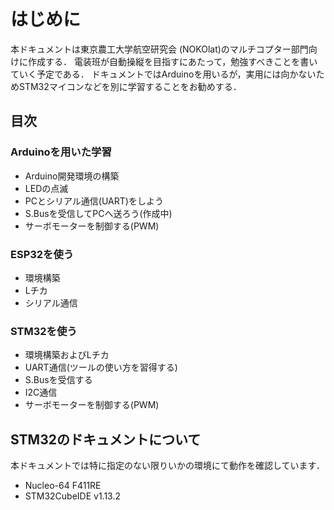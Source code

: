 # はじめに
本ドキュメントは東京農工大学航空研究会 (NOKOlat)のマルチコプター部門向けに作成する．
電装班が自動操縦を目指すにあたって，勉強すべきことを書いていく予定である．
ドキュメントではArduinoを用いるが，実用には向かないためSTM32マイコンなどを別に学習することをお勧めする．

## 目次
### Arduinoを用いた学習
- Arduino開発環境の構築
- LEDの点滅
- PCとシリアル通信(UART)をしよう
- S.Busを受信してPCへ送ろう(作成中)
- サーボモーターを制御する(PWM)

### ESP32を使う
- 環境構築
- Lチカ
- シリアル通信

### STM32を使う
- 環境構築およびLチカ
- UART通信(ツールの使い方を習得する)
- S.Busを受信する
- I2C通信
- サーボモーターを制御する(PWM)

## STM32のドキュメントについて
本ドキュメントでは特に指定のない限りいかの環境にて動作を確認しています．

- Nucleo-64 F411RE
- STM32CubeIDE v1.13.2